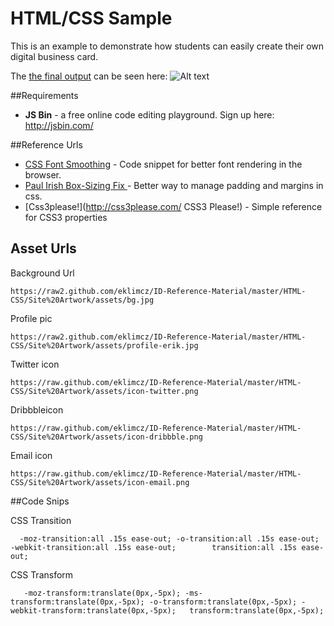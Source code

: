 HTML/CSS Sample
=========

This is an example to demonstrate how students can easily create their own digital business card.

The [the final output](http://jsbin.com/wowitore/6/edit?output "the final output") can be seen here:
![Alt text](https://raw2.github.com/eklimcz/ID-Reference-Material/master/HTML-CSS/Site%20Artwork/preview.png)

##Requirements
* **JS Bin** - a free online code editing playground. Sign up here: http://jsbin.com/

##Reference Urls
* [CSS Font Smoothing](https://gist.github.com/eklimcz/9046333 "CSS Font Smoothing") - Code snippet for better font rendering in the browser.
* [Paul Irish Box-Sizing Fix ](http://www.paulirish.com/2012/box-sizing-border-box-ftw/ "Paul Irish Box-Sizing Fix") - Better way to manage padding and margins in css. 
* [Css3please!](http://css3please.com/ CSS3 Please!) - Simple reference for CSS3 properties 

## Asset Urls
Background Url

`https://raw2.github.com/eklimcz/ID-Reference-Material/master/HTML-CSS/Site%20Artwork/assets/bg.jpg`

Profile pic 

`https://raw2.github.com/eklimcz/ID-Reference-Material/master/HTML-CSS/Site%20Artwork/assets/profile-erik.jpg`

Twitter icon 

`https://raw.github.com/eklimcz/ID-Reference-Material/master/HTML-CSS/Site%20Artwork/assets/icon-twitter.png`

Dribbbleicon  

`https://raw.github.com/eklimcz/ID-Reference-Material/master/HTML-CSS/Site%20Artwork/assets/icon-dribbble.png`

Email icon 

`https://raw.github.com/eklimcz/ID-Reference-Material/master/HTML-CSS/Site%20Artwork/assets/icon-email.png`

##Code Snips

CSS Transition

`   -moz-transition:all .15s ease-out;
    -o-transition:all .15s ease-out;    
	-webkit-transition:all .15s ease-out;	    
	transition:all .15s ease-out; `
    
CSS Transform

`    -moz-transform:translate(0px,-5px);
    -ms-transform:translate(0px,-5px);
	-o-transform:translate(0px,-5px);
	-webkit-transform:translate(0px,-5px);	
	transform:translate(0px,-5px);
`